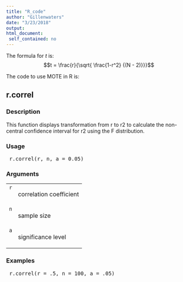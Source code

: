 ```yaml
---
title: "R_code"
author: "Gillenwaters"
date: "3/23/2018"
output: 
html_document:
 self_contained: no
---
```


The formula for *t* is: $$t = \frac{r}{\sqrt{ \frac{1-r^2} {(N - 2)}}}$$

The code to use MOTE in R is: 
 

 
<h2>r.correl</h2>  <h3>Description</h3>  <p>This function displays transformation from r to r2 to calculate the non-central confidence interval for r2 using the F distribution. </p>   <h3>Usage</h3>  <pre> r.correl(r, n, a = 0.05) </pre>   <h3>Arguments</h3>  <table summary="R argblock"> <tr valign="top"><td><code>r</code></td> <td> <p>correlation coefficient</p> </td></tr> <tr valign="top"><td><code>n</code></td> <td> <p>sample size</p> </td></tr> <tr valign="top"><td><code>a</code></td> <td> <p>significance level</p> </td></tr> </table>   <h3>Examples</h3>  <pre> r.correl(r = .5, n = 100, a = .05) </pre>   </body></html> 
